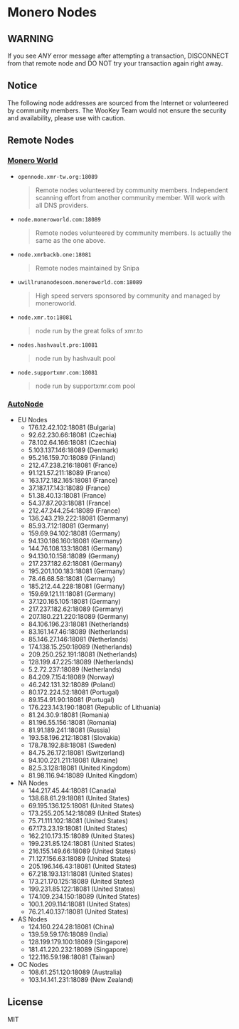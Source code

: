 # Monero Nodes

## WARNING

If you see *ANY* error message after attempting a transaction, DISCONNECT from that remote node and DO NOT try your transaction again right away.

## Notice

The following node addresses are sourced from the Internet or volunteered by community members.
The WooKey Team would not ensure the security and availability, please use with caution.

## Remote Nodes

### [Monero World](https://moneroworld.com/#nodes)

- `opennode.xmr-tw.org:18089`

  > Remote nodes volunteered by community members. Independent scanning effort from another community member. Will work with all DNS providers.

- `node.moneroworld.com:18089`

  > Remote nodes volunteered by community members. Is actually the same as the one above. 

- `node.xmrbackb.one:18081`

  > Remote nodes maintained by Snipa

- `uwillrunanodesoon.moneroworld.com:18089`

  > High speed servers sponsored by community and managed by moneroworld.

- `node.xmr.to:18081`

  > node run by the great folks of xmr.to

- `nodes.hashvault.pro:18081`

  > node run by hashvault pool

- `node.supportxmr.com:18081`

  > node run by supportxmr.com pool

### [AutoNode](https://autonode.xmr.pm/)

- EU Nodes
  - 176.12.42.102:18081 (Bulgaria)
  - 92.62.230.66:18081 (Czechia)
  - 78.102.64.166:18081 (Czechia)
  - 5.103.137.146:18089 (Denmark)
  - 95.216.159.70:18089 (Finland)
  - 212.47.238.216:18081 (France)
  - 91.121.57.211:18089 (France)
  - 163.172.182.165:18081 (France)
  - 37.187.17.143:18089 (France)
  - 51.38.40.13:18081 (France)
  - 54.37.87.203:18081 (France)
  - 212.47.244.254:18089 (France)
  - 136.243.219.222:18081 (Germany)
  - 85.93.7.12:18081 (Germany)
  - 159.69.94.102:18081 (Germany)
  - 94.130.186.160:18081 (Germany)
  - 144.76.108.133:18081 (Germany)
  - 94.130.10.158:18089 (Germany)
  - 217.237.182.62:18081 (Germany)
  - 195.201.100.183:18081 (Germany)
  - 78.46.68.58:18081 (Germany)
  - 185.212.44.228:18081 (Germany)
  - 159.69.121.11:18081 (Germany)
  - 37.120.165.105:18081 (Germany)
  - 217.237.182.62:18089 (Germany)
  - 207.180.221.220:18089 (Germany)
  - 84.106.196.23:18081 (Netherlands)
  - 83.161.147.46:18089 (Netherlands)
  - 85.146.27.146:18081 (Netherlands)
  - 174.138.15.250:18089 (Netherlands)
  - 209.250.252.191:18081 (Netherlands)
  - 128.199.47.225:18089 (Netherlands)
  - 5.2.72.237:18089 (Netherlands)
  - 84.209.7.154:18089 (Norway)
  - 46.242.131.32:18089 (Poland)
  - 80.172.224.52:18081 (Portugal)
  - 89.154.91.90:18081 (Portugal)
  - 176.223.143.190:18081 (Republic of Lithuania)
  - 81.24.30.9:18081 (Romania)
  - 81.196.55.156:18081 (Romania)
  - 81.91.189.241:18081 (Russia)
  - 193.58.196.212:18081 (Slovakia)
  - 178.78.192.88:18081 (Sweden)
  - 84.75.26.172:18081 (Switzerland)
  - 94.100.221.211:18081 (Ukraine)
  - 82.5.3.128:18081 (United Kingdom)
  - 81.98.116.94:18089 (United Kingdom)
- NA Nodes
  - 144.217.45.44:18081 (Canada)
  - 138.68.61.29:18081 (United States)
  - 69.195.136.125:18081 (United States)
  - 173.255.205.142:18089 (United States)
  - 75.71.111.102:18081 (United States)
  - 67.173.23.19:18081 (United States)
  - 162.210.173.15:18089 (United States)
  - 199.231.85.124:18081 (United States)
  - 216.155.149.66:18089 (United States)
  - 71.127.156.63:18089 (United States)
  - 205.196.146.43:18081 (United States)
  - 67.218.193.131:18081 (United States)
  - 173.21.170.125:18089 (United States)
  - 199.231.85.122:18081 (United States)
  - 174.109.234.150:18089 (United States)
  - 100.1.209.114:18081 (United States)
  - 76.21.40.137:18081 (United States)
- AS Nodes
  - 124.160.224.28:18081 (China)
  - 139.59.59.176:18089 (India)
  - 128.199.179.100:18089 (Singapore)
  - 181.41.220.232:18089 (Singapore)
  - 122.116.59.198:18081 (Taiwan)
- OC Nodes
  - 108.61.251.120:18089 (Australia)
  - 103.14.141.231:18089 (New Zealand)

## License

MIT
